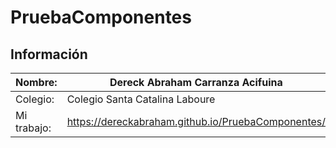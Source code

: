 # PruebaComponentes
## Información

|  Nombre: | Dereck Abraham Carranza Acifuina |
| ------------ | ------------ |
|  Colegio: | Colegio Santa Catalina Laboure  |
|Mi trabajo: | https://dereckabraham.github.io/PruebaComponentes/|
